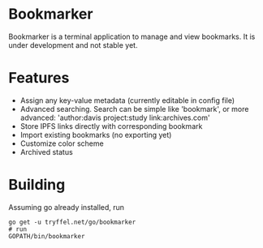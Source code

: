 # Bookmarker
Bookmarker is a terminal application to manage and view bookmarks. It is under development and not stable yet.

# Features
* Assign any key-value metadata (currently editable in config file) 
* Advanced searching. Search can be simple like 'bookmark', or more advanced: 'author:davis project:study link:archives.com'
* Store IPFS links directly with corresponding bookmark
* Import existing bookmarks (no exporting yet)
* Customize color scheme
* Archived status 

# Building
Assuming go already installed, run
```
go get -u tryffel.net/go/bookmarker
# run
GOPATH/bin/bookmarker
```

